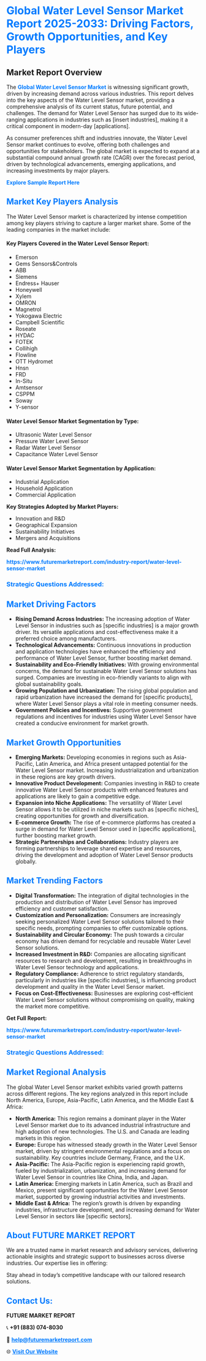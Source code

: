 <h1 style="color: #007BFF;">Global Water Level Sensor Market Report 2025-2033: Driving Factors, Growth Opportunities, and Key Players</h1>

<section id="overview">
<h2>Market Report Overview</h2>
<p>The <a href="https://www.futuremarketreport.com/industry-report/water-level-sensor-market" style="color: #007BFF; text-decoration: none;"><strong>Global Water Level Sensor Market</strong></a> is witnessing significant growth, driven by increasing demand across various industries. This report delves into the key aspects of the Water Level Sensor market, providing a comprehensive analysis of its current status, future potential, and challenges. The demand for Water Level Sensor has surged due to its wide-ranging applications in industries such as [insert industries], making it a critical component in modern-day [applications].</p>
<p>As consumer preferences shift and industries innovate, the Water Level Sensor market continues to evolve, offering both challenges and opportunities for stakeholders. The global market is expected to expand at a substantial compound annual growth rate (CAGR) over the forecast period, driven by technological advancements, emerging applications, and increasing investments by major players.</p>
</section>

<section id="overview">
<p><a href="https://www.futuremarketreport.com/request-sample/reportId=76895" style="color: #007BFF; text-decoration: none;"><strong>Explore Sample Report Here</strong></a></p>
</section>

<section id="key-players">
<h2 style="color: #007BFF;">Market Key Players Analysis</h2>
<p>The Water Level Sensor market is characterized by intense competition among key players striving to capture a larger market share. Some of the leading companies in the market include:</p>
<h4>Key Players Covered in the Water Level Sensor Report:</h4>
<ul><li>Emerson</li><li>Gems Sensors&amp;Controls</li><li>ABB</li><li>Siemens</li><li>Endress+ Hauser</li><li>Honeywell</li><li>Xylem</li><li>OMRON</li><li>Magnetrol</li><li>Yokogawa Electric</li><li>Campbell Scientific</li><li>Roseate</li><li>HYDAC</li><li>FOTEK</li><li>Collihigh</li><li>Flowline</li><li>OTT Hydromet</li><li>Hnsn</li><li>FRD</li><li>In-Situ</li><li>Amtsensor</li><li>CSPPM</li><li>Soway</li><li>Y-sensor</li></ul>
<h4>Water Level Sensor Market Segmentation by Type:</h4>
<ul><li>Ultrasonic Water Level Sensor</li><li>Pressure Water Level Sensor</li><li>Radar Water Level Sensor</li><li>Capacitance Water Level Sensor</li></ul>

<h4>Water Level Sensor Market Segmentation by Application:</h4>
<ul><li>Industrial Application</li><li>Household Application</li><li>Commercial Application</li></ul>
<p><strong>Key Strategies Adopted by Market Players:</strong></p>
<ul>
<li>Innovation and R&D</li>
<li>Geographical Expansion</li>
<li>Sustainability Initiatives</li>
<li>Mergers and Acquisitions</li>
</ul>
</section>

<section>
<p><strong>Read Full Analysis: </strong></p><a href="https://www.futuremarketreport.com/industry-report/water-level-sensor-market" style="color: #007BFF; text-decoration: none;"><strong>https://www.futuremarketreport.com/industry-report/water-level-sensor-market</strong></a>
<h3 style="color: #007BFF;">Strategic Questions Addressed:</h3>
</section>

<section id="driving-factors">
<h2 style="color: #007BFF;">Market Driving Factors</h2>
<ul>
<li><strong>Rising Demand Across Industries:</strong> The increasing adoption of Water Level Sensor in industries such as [specific industries] is a major growth driver. Its versatile applications and cost-effectiveness make it a preferred choice among manufacturers.</li>
<li><strong>Technological Advancements:</strong> Continuous innovations in production and application technologies have enhanced the efficiency and performance of Water Level Sensor, further boosting market demand.</li>
<li><strong>Sustainability and Eco-Friendly Initiatives:</strong> With growing environmental concerns, the demand for sustainable Water Level Sensor solutions has surged. Companies are investing in eco-friendly variants to align with global sustainability goals.</li>
<li><strong>Growing Population and Urbanization:</strong> The rising global population and rapid urbanization have increased the demand for [specific products], where Water Level Sensor plays a vital role in meeting consumer needs.</li>
<li><strong>Government Policies and Incentives:</strong> Supportive government regulations and incentives for industries using Water Level Sensor have created a conducive environment for market growth.</li>
</ul>
</section>

<section id="growth-opportunities">
<h2 style="color: #007BFF;">Market Growth Opportunities</h2>
<ul>
<li><strong>Emerging Markets:</strong> Developing economies in regions such as Asia-Pacific, Latin America, and Africa present untapped potential for the Water Level Sensor market. Increasing industrialization and urbanization in these regions are key growth drivers.</li>
<li><strong>Innovative Product Development:</strong> Companies investing in R&D to create innovative Water Level Sensor products with enhanced features and applications are likely to gain a competitive edge.</li>
<li><strong>Expansion into Niche Applications:</strong> The versatility of Water Level Sensor allows it to be utilized in niche markets such as [specific niches], creating opportunities for growth and diversification.</li>
<li><strong>E-commerce Growth:</strong> The rise of e-commerce platforms has created a surge in demand for Water Level Sensor used in [specific applications], further boosting market growth.</li>
<li><strong>Strategic Partnerships and Collaborations:</strong> Industry players are forming partnerships to leverage shared expertise and resources, driving the development and adoption of Water Level Sensor products globally.</li>
</ul>
</section>

<section id="trending-factors">
<h2 style="color: #007BFF;">Market Trending Factors</h2>
<ul>
<li><strong>Digital Transformation:</strong> The integration of digital technologies in the production and distribution of Water Level Sensor has improved efficiency and customer satisfaction.</li>
<li><strong>Customization and Personalization:</strong> Consumers are increasingly seeking personalized Water Level Sensor solutions tailored to their specific needs, prompting companies to offer customizable options.</li>
<li><strong>Sustainability and Circular Economy:</strong> The push towards a circular economy has driven demand for recyclable and reusable Water Level Sensor solutions.</li>
<li><strong>Increased Investment in R&D:</strong> Companies are allocating significant resources to research and development, resulting in breakthroughs in Water Level Sensor technology and applications.</li>
<li><strong>Regulatory Compliance:</strong> Adherence to strict regulatory standards, particularly in industries like [specific industries], is influencing product development and quality in the Water Level Sensor market.</li>
<li><strong>Focus on Cost-Effectiveness:</strong> Businesses are exploring cost-efficient Water Level Sensor solutions without compromising on quality, making the market more competitive.</li>
</ul>
</section>

<section>
<p><strong>Get Full Report: </strong></p><a href="https://www.futuremarketreport.com/industry-report/water-level-sensor-market" style="color: #007BFF; text-decoration: none;"><strong>https://www.futuremarketreport.com/industry-report/water-level-sensor-market</strong></a>
<h3 style="color: #007BFF;">Strategic Questions Addressed:</h3>
</section>


<section id="regional-analysis">
<h2 style="color: #007BFF;">Market Regional Analysis</h2>
<p>The global Water Level Sensor market exhibits varied growth patterns across different regions. The key regions analyzed in this report include North America, Europe, Asia-Pacific, Latin America, and the Middle East & Africa:</p>
<ul>
<li><strong>North America:</strong> This region remains a dominant player in the Water Level Sensor market due to its advanced industrial infrastructure and high adoption of new technologies. The U.S. and Canada are leading markets in this region.</li>
<li><strong>Europe:</strong> Europe has witnessed steady growth in the Water Level Sensor market, driven by stringent environmental regulations and a focus on sustainability. Key countries include Germany, France, and the U.K.</li>
<li><strong>Asia-Pacific:</strong> The Asia-Pacific region is experiencing rapid growth, fueled by industrialization, urbanization, and increasing demand for Water Level Sensor in countries like China, India, and Japan.</li>
<li><strong>Latin America:</strong> Emerging markets in Latin America, such as Brazil and Mexico, present significant opportunities for the Water Level Sensor market, supported by growing industrial activities and investments.</li>
<li><strong>Middle East & Africa:</strong> The region’s growth is driven by expanding industries, infrastructure development, and increasing demand for Water Level Sensor in sectors like [specific sectors].</li>
</ul>
</section>

<footer>
<h2 style="color: #007BFF;">About FUTURE MARKET REPORT</h2>
<p>We are a trusted name in market research and advisory services, delivering actionable insights and strategic support to businesses across diverse industries. Our expertise lies in offering:</p>

<p>Stay ahead in today’s competitive landscape with our tailored research solutions.</p>

<h2 style="color: #007BFF;">Contact Us:</h2>
<p><strong>FUTURE MARKET REPORT</strong></p>
<p>📞 <strong>+91 (883) 074-8030</strong></p>
<p>📧 <strong><a href="mailto:help@futuremarketreport.com" style="color: #007BFF;">help@futuremarketreport.com</a></strong></p>
<p>🌐 <strong><a href="https://www.futuremarketreport.com/" style="color: #007BFF;">Visit Our Website</a></strong></p>
</footer>